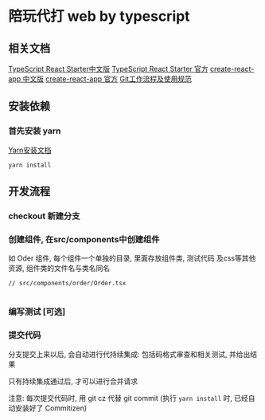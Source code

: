 # 陪玩代打 web by typescript


## 相关文档

[TypeScript React Starter中文版](https://zhuanlan.zhihu.com/p/27847933)
[TypeScript React Starter 官方](https://github.com/Microsoft/TypeScript-React-Starter)
[create-react-app 中文版](https://github.com/XanthusL/create-react-app-zh)
[create-react-app 官方](https://github.com/facebook/create-react-app)
[Git工作流程及使用规范](https://mops-wiki.lianluo.com/guideline/Git%E5%B7%A5%E4%BD%9C%E6%B5%81%E7%A8%8B%E5%8F%8A%E4%BD%BF%E7%94%A8%E8%A7%84%E8%8C%83)


## 安装依赖

### 首先安装 yarn

[Yarn安装文档](https://yarnpkg.com/zh-Hans/docs/install)

`yarn install`


## 开发流程

### checkout 新建分支

### 创建组件, 在src/components中创建组件

如 Oder 组件, 每个组件一个单独的目录, 里面存放组件类, 测试代码 及css等其他资源, 组件类的文件名与类名同名

```
// src/components/order/Order.tsx


```
### 编写测试 [可选]

### 提交代码

分支提交上来以后, 会自动进行代持续集成: 包括码格式审查和相关测试, 并给出结果

只有持续集成通过后, 才可以进行合并请求

注意: 每次提交代码时, 用 git cz 代替 git commit  (执行 `yarn install` 时, 已经自动安装好了 Commitizen)